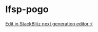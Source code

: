 # lfsp-pogo

[Edit in StackBlitz next generation editor ⚡️](https://stackblitz.com/~/github.com/melsykin/lfsp-pogo)